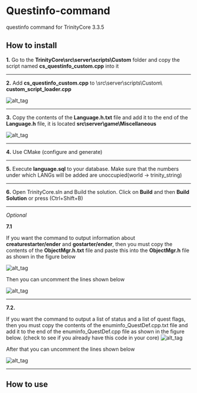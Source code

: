 # Questinfo-command
questinfo command for TrinityCore 3.3.5

## How to install  
**1.** Go to the **TrinityCore\src\server\scripts\Custom** folder and copy the script named **cs_questinfo_custom.cpp** into it<br/>

***

**2.** Add **cs_questinfo_custom.cpp** to \src\server\scripts\Custom\ **custom_script_loader.cpp**<br/>

![alt_tag](https://i.imgur.com/jfpbVAK.png)<br/>

***

**3.** Сopy the contents of the **Language.h.txt** file and add it to the end of the **Language.h** file, it is located **src\server\game\Miscellaneous**<br/>

![alt_tag](https://i.imgur.com/YGzZMiR.png)<br/>

***

**4.** Use CMake (configure and generate)<br/>

***

**5.** Execute **language.sql** to your database.
Make sure that the numbers under which LANGs will be added are unoccupied(world -> trinity_string)<br/>

***

**6.** Open TrinityCore.sln and Build the solution. Click on **Build** and then **Build Solution** or press (Ctrl+Shift+B)<br/>

***

*Optional* <br/>

**7.1** 

If you want the command to output information about **creaturestarter/ender** and **gostarter/ender**, then you must copy the contents of the **ObjectMgr.h.txt** file and paste this into the **ObjectMgr.h** file as shown in the figure below<br/>

![alt_tag](https://i.imgur.com/CFWad6z.png)<br/>

Then you can uncomment the lines shown below<br/>

![alt_tag](https://i.imgur.com/hO6NOnx.png)<br/>

***

**7.2.** 

If you want the command to output a list of status and a list of quest flags, then you must copy the contents of the enuminfo_QuestDef.cpp.txt file and add it to the end of the enuminfo_QuestDef.cpp file as shown in the figure below.
(check to see if you already have this code in your core)
![alt_tag](https://i.imgur.com/2fF0yg4.png)<br/>

After that you can uncomment the lines shown below

![alt_tag](https://i.imgur.com/3Ppc4b2.png)<br/>

***

## How to use  




